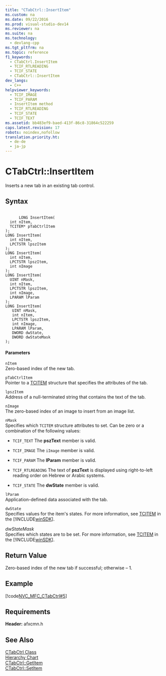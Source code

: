 ```yaml
---
title: "CTabCtrl::InsertItem"
ms.custom: na
ms.date: 09/22/2016
ms.prod: visual-studio-dev14
ms.reviewer: na
ms.suite: na
ms.technology: 
  - devlang-cpp
ms.tgt_pltfrm: na
ms.topic: reference
f1_keywords: 
  - CTabCtrl.InsertItem
  - TCIF_RTLREADING
  - TCIF_STATE
  - CTabCtrl::InsertItem
dev_langs: 
  - C++
helpviewer_keywords: 
  - TCIF_IMAGE
  - TCIF_PARAM
  - InsertItem method
  - TCIF_RTLREADING
  - TCIF_STATE
  - TCIF_TEXT
ms.assetid: bb483ef9-baed-413f-86c8-31864c522259
caps.latest.revision: 17
robots: noindex,nofollow
translation.priority.ht: 
  - de-de
  - ja-jp
---
```

# CTabCtrl::InsertItem
Inserts a new tab in an existing tab control.  
  
## Syntax  
  
```  
  
      LONG InsertItem(  
  int nItem,  
  TCITEM* pTabCtrlItem   
);  
LONG InsertItem(  
  int nItem,  
  LPCTSTR lpszItem   
);  
LONG InsertItem(  
  int nItem,  
  LPCTSTR lpszItem,  
  int nImage   
);  
LONG InsertItem(  
  UINT nMask,  
  int nItem,  
  LPCTSTR lpszItem,  
  int nImage,  
  LPARAM lParam   
);  
LONG InsertItem(   
   UINT nMask,   
   int nItem,   
   LPCTSTR lpszItem,   
   int nImage,   
   LPARAM lParam,   
   DWORD dwState,   
   DWORD dwStateMask   
);  
```  
  
#### Parameters  
 `nItem`  
 Zero-based index of the new tab.  
  
 `pTabCtrlItem`  
 Pointer to a [TCITEM](http://msdn.microsoft.com/library/windows/desktop/bb760554) structure that specifies the attributes of the tab.  
  
 `lpszItem`  
 Address of a null-terminated string that contains the text of the tab.  
  
 `nImage`  
 The zero-based index of an image to insert from an image list.  
  
 `nMask`  
 Specifies which `TCITEM` structure attributes to set. Can be zero or a combination of the following values:  
  
-   `TCIF_TEXT` The **pszText** member is valid.  
  
-   `TCIF_IMAGE` The `iImage` member is valid.  
  
-   `TCIF_PARAM` The **lParam** member is valid.  
  
-   `TCIF_RTLREADING` The text of **pszText** is displayed using right-to-left reading order on Hebrew or Arabic systems.  
  
-   `TCIF_STATE` The **dwState** member is valid.  
  
 `lParam`  
 Application-defined data associated with the tab.  
  
 `dwState`  
 Specifies values for the item's states. For more information, see [TCITEM](http://msdn.microsoft.com/library/windows/desktop/bb760554) in the [!INCLUDE[winSDK](../vs140/includes/winsdk_md.md)].  
  
 *dwStateMask*  
 Specifies which states are to be set. For more information, see [TCITEM](http://msdn.microsoft.com/library/windows/desktop/bb760554) in the [!INCLUDE[winSDK](../vs140/includes/winsdk_md.md)].  
  
## Return Value  
 Zero-based index of the new tab if successful; otherwise – 1.  
  
## Example  
 [!code[NVC_MFC_CTabCtrl#5](../vs140/codesnippet/CPP/ctabctrl--insertitem_1.cpp)]
  
  
## Requirements  
 **Header:** afxcmn.h  
  
## See Also  
 [CTabCtrl Class](../vs140/ctabctrl-class.md)   
 [Hierarchy Chart](../vs140/hierarchy-chart.md)   
 [CTabCtrl::GetItem](../vs140/ctabctrl--getitem.md)   
 [CTabCtrl::SetItem](../vs140/ctabctrl--setitem.md)